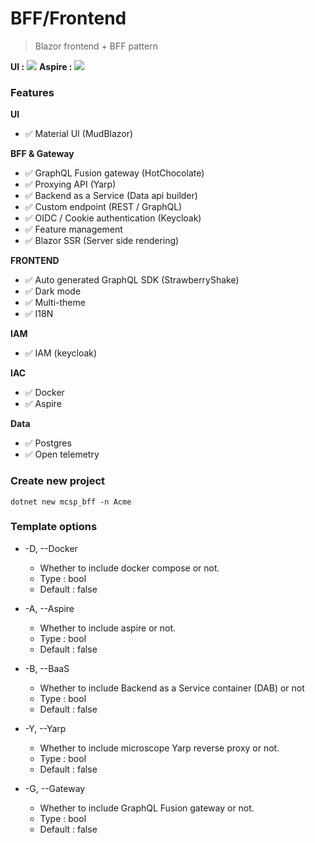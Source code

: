# BFF/Frontend

> Blazor frontend + BFF pattern

**UI :**
![](/images/BFF.png)
**Aspire :**
![](/images/BFF-aspire.png)

### Features

**UI**
* ✅ Material UI (MudBlazor)
    
**BFF & Gateway**
* ✅ GraphQL Fusion gateway (HotChocolate)
* ✅ Proxying API (Yarp)
* ✅ Backend as a Service (Data api builder)
* ✅ Custom endpoint (REST / GraphQL)
* ✅ OIDC / Cookie authentication (Keycloak)
* ✅ Feature management
* ✅ Blazor SSR (Server side rendering)

**FRONTEND**
* ✅ Auto generated GraphQL SDK (StrawberryShake)
* ✅ Dark mode
* ✅ Multi-theme
* ✅ I18N

**IAM**
* ✅ IAM (keycloak)

**IAC**
* ✅ Docker
* ✅ Aspire

**Data**
* ✅ Postgres
* ✅ Open telemetry


### Create new project
```console
dotnet new mcsp_bff -n Acme
```

### Template options

* -D, --Docker
    * Whether to include docker compose or not.
    * Type : bool
    * Default : false

* -A, --Aspire
    * Whether to include aspire or not.
    * Type : bool
    * Default : false

* -B, --BaaS 
    * Whether to include Backend as a Service container (DAB) or not
    * Type : bool
    * Default : false

* -Y, --Yarp
    * Whether to include microscope Yarp reverse proxy or not.
    * Type : bool
    * Default : false

* -G, --Gateway
    * Whether to include GraphQL Fusion gateway or not.
    * Type : bool
    * Default : false


